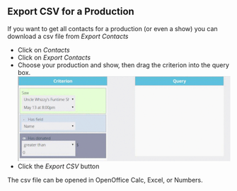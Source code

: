 ## Export CSV for a Production

If you want to get all contacts for a production (or even a show) you can download a csv file from *Export Contacts*

* Click on *Contacts*
* Click on *Export Contacts*
* Choose your production and show, then drag the criterion into the query box.
  ![](img/export-show.gif "dragging criterion into query box") 
* Click the *Export CSV* button

The csv file can be opened in OpenOffice Calc, Excel, or Numbers.
